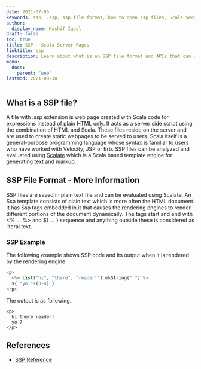 ```yaml
---
date: 2021-07-05
keywords: ssp, .ssp, ssp file format, how to open ssp files, Scala Server Page
author:
  display_name: Kashif Iqbal
draft: false
toc: true
title: SSP - Scala Server Pages
linktitle: ssp
description: Learn about what is an SSP file format and APIs that can create and open SSP files.
menu:
  docs:
    parent: "web"
lastmod: 2021-09-30
---
```


## What is a SSP file?

A file with .ssp extension is web page created with Scala code for expressions instead of plain HTML only. It acts as a server side script using the combination of HTML and Scala. These files reside on the server and are used to create static webpages to be served to users. Scala itself is a general-purpose programming language whose syntax is familiar to users who have worked with Velocity, JSP or Erb. SSP files can be analyzed and evaluated using [Scalate](https://scalate.github.io/scalate/) which is a Scala based template engine for generating text and markup.

## SSP File Format - More Information

SSP files are saved in plain text file and can be evaluated using Scalate. An Ssp template consists of plain text which is more often the HTML document. It has Ssp tags embedded in it that causes the rendering engines to render different portions of the document dynamically. The tags start and end with <% ... %> and ${ ... } sequence and anything outside these is considered as literal text.

### SSP Example

The following example shows SSP code and its output when it is rendered by the rendering engine.

```PHP
<p>
  <%= List("hi", "there", "reader!").mkString(" ") %>
  ${ "yo "+(3+4) }
</p>
```
The output is as following.
```
<p>
  hi there reader!
  yo 7
</p>
```

## References

- [SSP Reference](https://scalate.github.io/scalate/documentation/ssp-reference.html)
